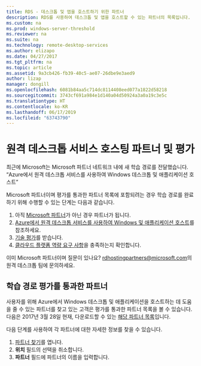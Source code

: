 ```yaml
---
title: RDS - 데스크톱 및 앱을 호스트하기 위한 파트너
description: RDS를 사용하여 데스크톱 및 앱을 호스트할 수 있는 파트너의 목록입니다.
ms.custom: na
ms.prod: windows-server-threshold
ms.reviewer: na
ms.suite: na
ms.technology: remote-desktop-services
ms.author: elizapo
ms.date: 04/27/2017
ms.tgt_pltfrm: na
ms.topic: article
ms.assetid: 9a3cb426-fb39-40c5-ae07-26dbe9e3aed9
author: lizap
manager: dongill
ms.openlocfilehash: 6081b84aa5c714dc8114408eed077a1822d58218
ms.sourcegitcommit: 3743cf691a984e1d140a04d50924a3a0a19c3e5c
ms.translationtype: HT
ms.contentlocale: ko-KR
ms.lasthandoff: 06/17/2019
ms.locfileid: "63743790"
---
```

# <a name="remote-desktop-services-hosting-partners-and-assessment"></a>원격 데스크톱 서비스 호스팅 파트너 및 평가

최근에 Microsoft는 Microsoft 파트너 네트워크 내에 새 학습 경로를 전달했습니다. “Azure에서 원격 데스크톱 서비스를 사용하여 Windows 데스크톱 및 애플리케이션 호스트”

Microsoft 파트너이며 평가를 통과한 파트너 목록에 포함되려는 경우 학습 경로를 완료하기 위해 수행할 수 있는 단계는 다음과 같습니다.

1. 아직 [Microsoft 파트너](https://partner.microsoft.com/)가 아닌 경우 파트너가 됩니다.
2. [Azure에서 원격 데스크톱 서비스를 사용하여 Windows 및 애플리케이션 호스트](https://mspartnerlp.partner.microsoft.com/LearningPath/LearningPath/DLPaths?trackId=2915&rowId=3603)를 참조하세요.
3. [기술 평가](https://mspartnerlp.partner.microsoft.com/LearningPath/LearningPath/DLPaths?trackId=1660&rowId=2220&trackPathId=9871)를 받습니다.
4. [클라우드 플랫폼 역량 요구 사항](https://partner.microsoft.com/en-us/membership/cloud-platform-competency)을 충족하는지 확인합니다.

이미 Microsoft 파트너이며 질문이 있나요? <rdhostingpartners@microsoft.com>의 원격 데스크톱 팀에 문의하세요.  


## <a name="partners-who-have-passed-the-learning-path-assessment"></a>학습 경로 평가를 통과한 파트너 

사용자를 위해 Azure에서 Windows 데스크톱 및 애플리케이션을 호스트하는 데 도움을 줄 수 있는 파트너를 찾고 있는 고객은 평가를 통과한 파트너 목록을 볼 수 있습니다. 다음은 2017년 3월 28일 현재, 다운로드할 수 있는 [해당 파트너 목록](https://github.com/MicrosoftDocs/windowsserverdocs/blob/master/WindowsServerDocs/remote/remote-desktop-services/RDS-Hosting-Partners.pdf)입니다.

다음 단계를 사용하여 각 파트너에 대한 자세한 정보를 찾을 수 있습니다.

1. [파트너 찾기](https://partnercenter.microsoft.com/pcv/search)를 엽니다.
2. **위치** 필드의 선택을 취소합니다.
3. **파트너** 필드에 파트너의 이름을 입력합니다.
